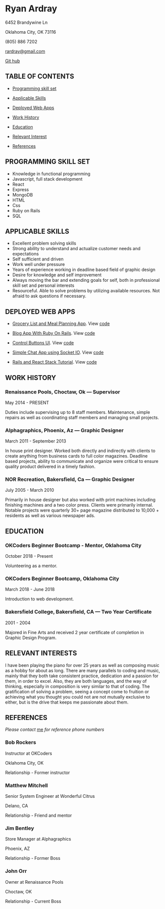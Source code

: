 # Ryan Ardray

6452 Brandywine Ln

Oklahoma City, OK 73116

(805) 886 7202

rardray@gmail.com

[Git hub](https://github.com/rardray)

## TABLE OF CONTENTS

- [Programming skill set](#programming-skill-set)

- [Applicable Skills](#applicable-skills)

- [Deployed Web Apps](#deployed-web-apps)

- [Work History](#work-history)

- [Education](#education)

- [Relevant Interest](#relevant-interests)

- [References](#references)

## PROGRAMMING SKILL SET

- Knowledge in functional programming
- Javascript, full stack development
- React
- Express
- MongoDB
- HTML
- Css
- Ruby on Rails
- SQL

## APPLICABLE SKILLS

- Excellent problem solving skills
- Strong ability to understand and actualize customer needs and expectations
- Self sufficient and driven
- Work well under pressure
- Years of experience working in deadline based field of graphic design
- Desire for knowledge and self improvement
- Always moving the bar and extending goals for self, both in professional skill set and personal interests
- Resourceful. Able to solve problems by utilizing available resources. Not afraid to ask questions if necessary.

## DEPLOYED WEB APPS

- [Grocery List and Meal Planning App](https://evening-shelf-20638.herokuapp.com). View [code](https://github.com/rardray/grocery-list-using-walmart-open-api)

- [Blog App With Ruby On Rails](https://fast-beyond-71498.herokuapp.com). View [code](https://github.com/rardray/JAN_2019_RAILS_PG_ONLY_WEB_APP)

- [Control Buttons UI](https://quiet-beyond-57373.herokuapp.com). View [code](https://github.com/rardray/RGBA_SLIDERS)

- [Simple Chat App using Socket IO](https://secret-cliffs-68362.herokuapp.com). View [code](https://github.com/rardray/JUN2018-Simple-Chat-Using-socket.io)

- [Rails and React Stack Tutorial](https://warm-plateau-97620.herokuapp.com). View [code](https://github.com/rardray/JAN2019_RAILS_PG_REACT_STACK)

## WORK HISTORY

### Renaissance Pools, Choctaw, Ok — Supervisor

May 2014 - PRESENT

Duties include supervising up to 8 staff members. Maintenance, simple repairs as well as coordinating staff members and managing small projects.

### Alphagraphics, Phoenix, Az — Graphic Designer

March 2011 - September 2013

In house print designer. Worked both directly and indirectly with clients to create anything from business cards to full color magazines. Deadline based projects, ability to communicate and organize were critical to ensure quality product delivered in a timely fashion.

### NOR Recreation, Bakersfield, Ca — Graphic Designer

July 2005 - March 2010

Primarily in house designer but also worked with print machines including finishing machines and a two color press. Clients were primarily internal. Notable projects were quarterly 30+ page magazine distributed to 10,000 + residents as well as various newspaper ads.

## EDUCATION

### OKCoders Beginner Bootcamp - Mentor, Oklahoma City

October 2018 - Present

Volunteering as a mentor.

### OKCoders Beginner Bootcamp, Oklahoma City

March 2018 - June 2018

Introduction to web development.

### Bakersfield College, Bakersfield, CA — Two Year Certificate

2001 - 2004

Majored in Fine Arts and received 2 year certificate of completion in Graphic Design Program.

## RELEVANT INTERESTS

I have been playing the piano for over 25 years as well as composing music as a hobby for about as long. There are many parallels to coding and music, mainly that they both take consistent practice, dedication and a passion for them, in order to excel. Also, they are both languages, and the way of thinking, especially in composition is very similar to that of coding. The gratification of solving a problem, seeing a concept come to fruition or achieving what you thought you could not are not mutually exclusive to either, but is the drive that keeps me passionate about them.

## REFERENCES

_Please contact_ [me](rardray@gmail.com) _for reference phone numbers_

### Bob Rockers

Instructor at OKCoders

Oklahoma City, OK

Relationship - Former instructor

### Matthew Mitchell

Senior System Engineer at Wonderful Citrus

Delano, CA

Relationship - Friend and mentor

### Jim Bentley

Store Manager at Alphagraphics

Phoenix, AZ

Relationship - Former Boss

### John Orr

Owner at Renaissance Pools

Choctaw, OK

Relationship - Current Boss
